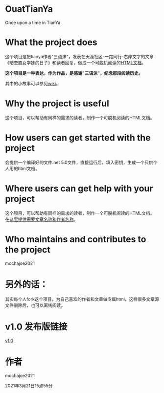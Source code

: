 # OuatTianYa
Once upon a time in TianYa


# What the project does

这个项目是把tianya作者"三语沫"，发表在天涯社区-一路同行-右岸文字的文章《暗恋直女学妹的日子》和读者回复，做成一个可脱机阅读的[HTML文档](https://github.com/mochajoe2021/OuatTianYa/releases)。


**这个项目是一种表达，作为作品，是感谢"三语沫"，纪念那段阅读历史。**

其中的小故事可以参见[wiki](https://github.com/mochajoe2021/OuatTianYa/wiki)。


# Why the project is useful

这个项目，可以帮助有同样的需求的读者，制作一个可脱机阅读的HTML文档。

# How users can get started with the project

会提供一个编译好的文件.net 5.0文件，直接运行后，填入密钥，生成一个只供个人用的html文档。

# Where users can get help with your project

这个项目，可以帮助有同样的需求的读者，制作一个可脱机阅读的HTML文档。
在[这里提供需要文章名称和作者名称](https://github.com/mochajoe2021/OuatTianYa/issues)。

# Who maintains and contributes to the project
 mochajoe2021 
 
# 另外的话： 
其实每个人fork这个项目，为自己喜欢的作者和文章做专属html，这样很多文章源文件删除后，也可以离线阅读。


# v1.0 发布版链接
[v1.0](https://github.com/mochajoe2021/OuatTianYa/releases)

# 作者

 mochajoe2021 
 
 2021年3月21日15点55分

